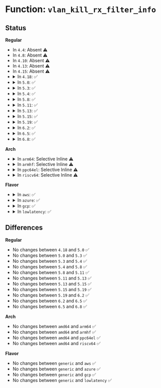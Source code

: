 # Function: <code>vlan_kill_rx_filter_info</code>

## Status
<b>Regular</b>
<ul>
<li>
In <code>4.4</code>: Absent ⚠️
</li>
<li>
In <code>4.8</code>: Absent ⚠️
</li>
<li>
In <code>4.10</code>: Absent ⚠️
</li>
<li>
In <code>4.13</code>: Absent ⚠️
</li>
<li>
In <code>4.15</code>: Absent ⚠️
</li>
<li>
<details>
<summary>In <code>4.18</code>: ✅</summary>

```c
int vlan_kill_rx_filter_info(struct net_device *dev, __be16 proto, u16 vid);
```

**Collision:** Unique Static

**Inline:** No

**Transformation:** False

**Instances:**

```
In net/8021q/vlan_core.c (ffffffff819b4d90)
Location: net/8021q/vlan_core.c:215
Inline: False
Direct callers:
  - net/8021q/vlan_core.c:vlan_vid_del
  - net/8021q/vlan_core.c:vlan_filter_drop_vids
  - net/8021q/vlan_core.c:vlan_filter_push_vids
```
**Symbols:**

```
ffffffff819b4d90-ffffffff819b4de8: vlan_kill_rx_filter_info (STB_LOCAL)
```
</details>
</li>
<li>
<details>
<summary>In <code>5.0</code>: ✅</summary>

```c
int vlan_kill_rx_filter_info(struct net_device *dev, __be16 proto, u16 vid);
```

**Collision:** Unique Static

**Inline:** No

**Transformation:** False

**Instances:**

```
In net/8021q/vlan_core.c (ffffffff819ebde0)
Location: net/8021q/vlan_core.c:215
Inline: False
Direct callers:
  - net/8021q/vlan_core.c:vlan_vid_del
  - net/8021q/vlan_core.c:vlan_filter_drop_vids
  - net/8021q/vlan_core.c:vlan_filter_push_vids
```
**Symbols:**

```
ffffffff819ebde0-ffffffff819ebe38: vlan_kill_rx_filter_info (STB_LOCAL)
```
</details>
</li>
<li>
<details>
<summary>In <code>5.3</code>: ✅</summary>

```c
int vlan_kill_rx_filter_info(struct net_device *dev, __be16 proto, u16 vid);
```

**Collision:** Unique Static

**Inline:** No

**Transformation:** False

**Instances:**

```
In net/8021q/vlan_core.c (ffffffff81a5af70)
Location: net/8021q/vlan_core.c:215
Inline: False
Direct callers:
  - net/8021q/vlan_core.c:vlan_vid_del
  - net/8021q/vlan_core.c:vlan_filter_drop_vids
  - net/8021q/vlan_core.c:vlan_filter_push_vids
```
**Symbols:**

```
ffffffff81a5af70-ffffffff81a5afc8: vlan_kill_rx_filter_info (STB_LOCAL)
```
</details>
</li>
<li>
<details>
<summary>In <code>5.4</code>: ✅</summary>

```c
int vlan_kill_rx_filter_info(struct net_device *dev, __be16 proto, u16 vid);
```

**Collision:** Unique Static

**Inline:** No

**Transformation:** False

**Instances:**

```
In net/8021q/vlan_core.c (ffffffff81a91b90)
Location: net/8021q/vlan_core.c:215
Inline: False
Direct callers:
  - net/8021q/vlan_core.c:vlan_vid_del
  - net/8021q/vlan_core.c:vlan_filter_drop_vids
  - net/8021q/vlan_core.c:vlan_filter_push_vids
```
**Symbols:**

```
ffffffff81a91b90-ffffffff81a91be8: vlan_kill_rx_filter_info (STB_LOCAL)
```
</details>
</li>
<li>
<details>
<summary>In <code>5.8</code>: ✅</summary>

```c
int vlan_kill_rx_filter_info(struct net_device *dev, __be16 proto, u16 vid);
```

**Collision:** Unique Static

**Inline:** No

**Transformation:** False

**Instances:**

```
In net/8021q/vlan_core.c (ffffffff81b8d180)
Location: net/8021q/vlan_core.c:215
Inline: False
Direct callers:
  - net/8021q/vlan_core.c:vlan_vid_del
  - net/8021q/vlan_core.c:vlan_filter_drop_vids
  - net/8021q/vlan_core.c:vlan_filter_push_vids
```
**Symbols:**

```
ffffffff81b8d180-ffffffff81b8d1d8: vlan_kill_rx_filter_info (STB_LOCAL)
```
</details>
</li>
<li>
<details>
<summary>In <code>5.11</code>: ✅</summary>

```c
int vlan_kill_rx_filter_info(struct net_device *dev, __be16 proto, u16 vid);
```

**Collision:** Unique Static

**Inline:** No

**Transformation:** False

**Instances:**

```
In net/8021q/vlan_core.c (ffffffff81b9cdf0)
Location: net/8021q/vlan_core.c:215
Inline: False
Direct callers:
  - net/8021q/vlan_core.c:vlan_vid_del
  - net/8021q/vlan_core.c:vlan_filter_drop_vids
  - net/8021q/vlan_core.c:vlan_filter_push_vids
```
**Symbols:**

```
ffffffff81b9cdf0-ffffffff81b9ce48: vlan_kill_rx_filter_info (STB_LOCAL)
```
</details>
</li>
<li>
<details>
<summary>In <code>5.13</code>: ✅</summary>

```c
int vlan_kill_rx_filter_info(struct net_device *dev, __be16 proto, u16 vid);
```

**Collision:** Unique Static

**Inline:** No

**Transformation:** False

**Instances:**

```
In net/8021q/vlan_core.c (ffffffff81b8bf00)
Location: net/8021q/vlan_core.c:216
Inline: False
Direct callers:
  - net/8021q/vlan_core.c:vlan_vid_del
  - net/8021q/vlan_core.c:vlan_filter_drop_vids
  - net/8021q/vlan_core.c:vlan_filter_push_vids
```
**Symbols:**

```
ffffffff81b8bf00-ffffffff81b8bf58: vlan_kill_rx_filter_info (STB_LOCAL)
```
</details>
</li>
<li>
<details>
<summary>In <code>5.15</code>: ✅</summary>

```c
int vlan_kill_rx_filter_info(struct net_device *dev, __be16 proto, u16 vid);
```

**Collision:** Unique Static

**Inline:** No

**Transformation:** False

**Instances:**

```
In net/8021q/vlan_core.c (ffffffff81c58480)
Location: net/8021q/vlan_core.c:216
Inline: False
Direct callers:
  - net/8021q/vlan_core.c:vlan_vid_del
  - net/8021q/vlan_core.c:vlan_filter_drop_vids
  - net/8021q/vlan_core.c:vlan_filter_push_vids
```
**Symbols:**

```
ffffffff81c58480-ffffffff81c584d8: vlan_kill_rx_filter_info (STB_LOCAL)
```
</details>
</li>
<li>
<details>
<summary>In <code>5.19</code>: ✅</summary>

```c
int vlan_kill_rx_filter_info(struct net_device *dev, __be16 proto, u16 vid);
```

**Collision:** Unique Static

**Inline:** No

**Transformation:** False

**Instances:**

```
In net/8021q/vlan_core.c (ffffffff81df98e0)
Location: net/8021q/vlan_core.c:216
Inline: False
Direct callers:
  - net/8021q/vlan_core.c:vlan_vid_del
  - net/8021q/vlan_core.c:vlan_filter_drop_vids
  - net/8021q/vlan_core.c:vlan_filter_push_vids
```
**Symbols:**

```
ffffffff81df98e0-ffffffff81df9960: vlan_kill_rx_filter_info (STB_LOCAL)
```
</details>
</li>
<li>
<details>
<summary>In <code>6.2</code>: ✅</summary>

```c
int vlan_kill_rx_filter_info(struct net_device *dev, __be16 proto, u16 vid);
```

**Collision:** Unique Static

**Inline:** No

**Transformation:** False

**Instances:**

```
In net/8021q/vlan_core.c (ffffffff81fce200)
Location: net/8021q/vlan_core.c:216
Inline: False
Direct callers:
  - net/8021q/vlan_core.c:vlan_vid_del
  - net/8021q/vlan_core.c:vlan_filter_drop_vids
  - net/8021q/vlan_core.c:vlan_filter_push_vids
```
**Symbols:**

```
ffffffff81fce200-ffffffff81fce280: vlan_kill_rx_filter_info (STB_LOCAL)
```
</details>
</li>
<li>
<details>
<summary>In <code>6.5</code>: ✅</summary>

```c
int vlan_kill_rx_filter_info(struct net_device *dev, __be16 proto, u16 vid);
```

**Collision:** Unique Static

**Inline:** No

**Transformation:** False

**Instances:**

```
In net/8021q/vlan_core.c (ffffffff82049b50)
Location: net/8021q/vlan_core.c:216
Inline: False
Direct callers:
  - net/8021q/vlan_core.c:vlan_vid_del
  - net/8021q/vlan_core.c:vlan_filter_drop_vids
  - net/8021q/vlan_core.c:vlan_filter_push_vids
```
**Symbols:**

```
ffffffff82049b50-ffffffff82049bd0: vlan_kill_rx_filter_info (STB_LOCAL)
```
</details>
</li>
<li>
<details>
<summary>In <code>6.8</code>: ✅</summary>

```c
int vlan_kill_rx_filter_info(struct net_device *dev, __be16 proto, u16 vid);
```

**Collision:** Unique Static

**Inline:** No

**Transformation:** False

**Instances:**

```
In net/8021q/vlan_core.c (ffffffff8211c180)
Location: net/8021q/vlan_core.c:216
Inline: False
Direct callers:
  - net/8021q/vlan_core.c:vlan_vid_del
  - net/8021q/vlan_core.c:vlan_filter_drop_vids
  - net/8021q/vlan_core.c:vlan_filter_push_vids
```
**Symbols:**

```
ffffffff8211c180-ffffffff8211c200: vlan_kill_rx_filter_info (STB_LOCAL)
```
</details>
</li>
</ul>
<b>Arch</b>
<ul>
<li>
<details>
<summary>In <code>arm64</code>: Selective Inline ⚠️</summary>

```c
int vlan_kill_rx_filter_info(struct net_device *dev, __be16 proto, u16 vid);
```

**Collision:** Unique Static

**Inline:** Selective

**Transformation:** False

**Instances:**

```
In net/8021q/vlan_core.c (ffff800010d5f7d0)
Location: net/8021q/vlan_core.c:215
Inline: True
Direct callers:
  - net/8021q/vlan_core.c:vlan_vid_del
  - net/8021q/vlan_core.c:vlan_filter_drop_vids
  - net/8021q/vlan_core.c:vlan_filter_push_vids
```
**Symbols:**

```
ffff800010d5f7d0-ffff800010d5f87c: vlan_kill_rx_filter_info (STB_LOCAL)
```
</details>
</li>
<li>
<details>
<summary>In <code>armhf</code>: Selective Inline ⚠️</summary>

```c
int vlan_kill_rx_filter_info(struct net_device *dev, __be16 proto, u16 vid);
```

**Collision:** Unique Static

**Inline:** Selective

**Transformation:** False

**Instances:**

```
In net/8021q/vlan_core.c (c0e5f378)
Location: net/8021q/vlan_core.c:215
Inline: True
Direct callers:
  - net/8021q/vlan_core.c:vlan_vid_del
  - net/8021q/vlan_core.c:vlan_filter_drop_vids
  - net/8021q/vlan_core.c:vlan_filter_push_vids
```
**Symbols:**

```
c0e5f378-c0e5f404: vlan_kill_rx_filter_info (STB_LOCAL)
```
</details>
</li>
<li>
<details>
<summary>In <code>ppc64el</code>: Selective Inline ⚠️</summary>

```c
int vlan_kill_rx_filter_info(struct net_device *dev, __be16 proto, u16 vid);
```

**Collision:** Unique Static

**Inline:** Selective

**Transformation:** False

**Instances:**

```
In net/8021q/vlan_core.c (c000000000e9a410)
Location: net/8021q/vlan_core.c:215
Inline: True
Direct callers:
  - net/8021q/vlan_core.c:vlan_vid_del
  - net/8021q/vlan_core.c:vlan_filter_drop_vids
  - net/8021q/vlan_core.c:vlan_filter_push_vids
```
**Symbols:**

```
c000000000e9a410-c000000000e9a4ac: vlan_kill_rx_filter_info (STB_LOCAL)
```
</details>
</li>
<li>
<details>
<summary>In <code>riscv64</code>: Selective Inline ⚠️</summary>

```c
int vlan_kill_rx_filter_info(struct net_device *dev, __be16 proto, u16 vid);
```

**Collision:** Unique Static

**Inline:** Selective

**Transformation:** False

**Instances:**

```
In net/8021q/vlan_core.c (ffffffe000894e08)
Location: net/8021q/vlan_core.c:215
Inline: True
Direct callers:
  - net/8021q/vlan_core.c:vlan_vid_del
  - net/8021q/vlan_core.c:vlan_filter_drop_vids
  - net/8021q/vlan_core.c:vlan_filter_push_vids
```
**Symbols:**

```
ffffffe000894e08-ffffffe000894e9c: vlan_kill_rx_filter_info (STB_LOCAL)
```
</details>
</li>
</ul>
<b>Flavor</b>
<ul>
<li>
<details>
<summary>In <code>aws</code>: ✅</summary>

```c
int vlan_kill_rx_filter_info(struct net_device *dev, __be16 proto, u16 vid);
```

**Collision:** Unique Static

**Inline:** No

**Transformation:** False

**Instances:**

```
In net/8021q/vlan_core.c (ffffffff81a31220)
Location: net/8021q/vlan_core.c:215
Inline: False
Direct callers:
  - net/8021q/vlan_core.c:vlan_vid_del
  - net/8021q/vlan_core.c:vlan_filter_drop_vids
  - net/8021q/vlan_core.c:vlan_filter_push_vids
```
**Symbols:**

```
ffffffff81a31220-ffffffff81a31278: vlan_kill_rx_filter_info (STB_LOCAL)
```
</details>
</li>
<li>
<details>
<summary>In <code>azure</code>: ✅</summary>

```c
int vlan_kill_rx_filter_info(struct net_device *dev, __be16 proto, u16 vid);
```

**Collision:** Unique Static

**Inline:** No

**Transformation:** False

**Instances:**

```
In net/8021q/vlan_core.c (ffffffff819ee410)
Location: net/8021q/vlan_core.c:215
Inline: False
Direct callers:
  - net/8021q/vlan_core.c:vlan_vid_del
  - net/8021q/vlan_core.c:vlan_filter_drop_vids
  - net/8021q/vlan_core.c:vlan_filter_push_vids
```
**Symbols:**

```
ffffffff819ee410-ffffffff819ee468: vlan_kill_rx_filter_info (STB_LOCAL)
```
</details>
</li>
<li>
<details>
<summary>In <code>gcp</code>: ✅</summary>

```c
int vlan_kill_rx_filter_info(struct net_device *dev, __be16 proto, u16 vid);
```

**Collision:** Unique Static

**Inline:** No

**Transformation:** False

**Instances:**

```
In net/8021q/vlan_core.c (ffffffff81a9cdd0)
Location: net/8021q/vlan_core.c:215
Inline: False
Direct callers:
  - net/8021q/vlan_core.c:vlan_vid_del
  - net/8021q/vlan_core.c:vlan_filter_drop_vids
  - net/8021q/vlan_core.c:vlan_filter_push_vids
```
**Symbols:**

```
ffffffff81a9cdd0-ffffffff81a9ce28: vlan_kill_rx_filter_info (STB_LOCAL)
```
</details>
</li>
<li>
<details>
<summary>In <code>lowlatency</code>: ✅</summary>

```c
int vlan_kill_rx_filter_info(struct net_device *dev, __be16 proto, u16 vid);
```

**Collision:** Unique Static

**Inline:** No

**Transformation:** False

**Instances:**

```
In net/8021q/vlan_core.c (ffffffff81aa8fc0)
Location: net/8021q/vlan_core.c:215
Inline: False
Direct callers:
  - net/8021q/vlan_core.c:vlan_vid_del
  - net/8021q/vlan_core.c:vlan_filter_drop_vids
  - net/8021q/vlan_core.c:vlan_filter_push_vids
```
**Symbols:**

```
ffffffff81aa8fc0-ffffffff81aa9018: vlan_kill_rx_filter_info (STB_LOCAL)
```
</details>
</li>
</ul>

## Differences
<b>Regular</b>
<ul>
<li>
No changes between <code>4.18</code> and <code>5.0</code> ✅
</li>
<li>
No changes between <code>5.0</code> and <code>5.3</code> ✅
</li>
<li>
No changes between <code>5.3</code> and <code>5.4</code> ✅
</li>
<li>
No changes between <code>5.4</code> and <code>5.8</code> ✅
</li>
<li>
No changes between <code>5.8</code> and <code>5.11</code> ✅
</li>
<li>
No changes between <code>5.11</code> and <code>5.13</code> ✅
</li>
<li>
No changes between <code>5.13</code> and <code>5.15</code> ✅
</li>
<li>
No changes between <code>5.15</code> and <code>5.19</code> ✅
</li>
<li>
No changes between <code>5.19</code> and <code>6.2</code> ✅
</li>
<li>
No changes between <code>6.2</code> and <code>6.5</code> ✅
</li>
<li>
No changes between <code>6.5</code> and <code>6.8</code> ✅
</li>
</ul>
<b>Arch</b>
<ul>
<li>
No changes between <code>amd64</code> and <code>arm64</code> ✅
</li>
<li>
No changes between <code>amd64</code> and <code>armhf</code> ✅
</li>
<li>
No changes between <code>amd64</code> and <code>ppc64el</code> ✅
</li>
<li>
No changes between <code>amd64</code> and <code>riscv64</code> ✅
</li>
</ul>
<b>Flavor</b>
<ul>
<li>
No changes between <code>generic</code> and <code>aws</code> ✅
</li>
<li>
No changes between <code>generic</code> and <code>azure</code> ✅
</li>
<li>
No changes between <code>generic</code> and <code>gcp</code> ✅
</li>
<li>
No changes between <code>generic</code> and <code>lowlatency</code> ✅
</li>
</ul>

